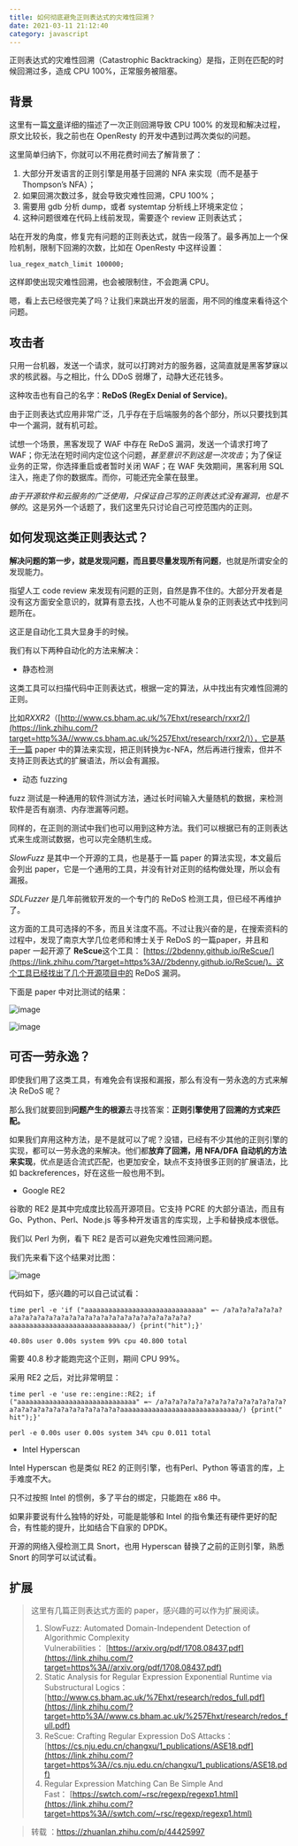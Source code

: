 ```yaml
---
title: 如何彻底避免正则表达式的灾难性回溯？
date: 2021-03-11 21:12:40
category: javascript
---
```


正则表达式的灾难性回溯（Catastrophic Backtracking）是指，正则在匹配的时候回溯过多，造成 CPU 100%，正常服务被阻塞。

## 背景

这里有一篇[文章](https://zhuanlan.zhihu.com/p/38229530)详细的描述了一次正则回溯导致 CPU 100% 的发现和解决过程，原文比较长，我之前也在 OpenResty 的开发中遇到过两次类似的问题。

这里简单归纳下，你就可以不用花费时间去了解背景了：

1.  大部分开发语言的正则引擎是用基于回溯的 NFA 来实现（而不是基于 Thompson’s NFA）；
2.  如果回溯次数过多，就会导致灾难性回溯，CPU 100%；
3.  需要用 gdb 分析 dump，或者 systemtap 分析线上环境来定位；
4.  这种问题很难在代码上线前发现，需要逐个 review 正则表达式；

站在开发的角度，修复完有问题的正则表达式，就告一段落了。最多再加上一个保险机制，限制下回溯的次数，比如在 OpenResty 中这样设置：

`lua_regex_match_limit 100000;`

这样即使出现灾难性回溯，也会被限制住，不会跑满 CPU。

嗯，看上去已经很完美了吗？让我们来跳出开发的层面，用不同的维度来看待这个问题。

## 攻击者

只用一台机器，发送一个请求，就可以打跨对方的服务器，这简直就是黑客梦寐以求的核武器。与之相比，什么 DDoS 弱爆了，动静大还花钱多。

这种攻击也有自己的名字：**ReDoS (RegEx Denial of Service)**。

由于正则表达式应用非常广泛，几乎存在于后端服务的各个部分，所以只要找到其中一个漏洞，就有机可趁。

试想一个场景，黑客发现了 WAF 中存在 ReDoS 漏洞，发送一个请求打垮了 WAF；你无法在短时间内定位这个问题，*甚至意识不到这是一次攻击*；为了保证业务的正常，你选择重启或者暂时关闭 WAF；在 WAF 失效期间，黑客利用 SQL 注入，拖走了你的数据库。而你，可能还完全蒙在鼓里。

*由于开源软件和云服务的广泛使用，只保证自己写的正则表达式没有漏洞，也是不够的*。这是另外一个话题了，我们这里先只讨论自己可控范围内的正则。

## 如何发现这类正则表达式？

**解决问题的第一步，就是发现问题，而且要尽量发现所有问题**，也就是所谓安全的发现能力。

指望人工 code review 来发现有问题的正则，自然是靠不住的。大部分开发者是没有这方面安全意识的，就算有意去找，人也不可能从复杂的正则表达式中找到问题所在。

这正是自动化工具大显身手的时候。

我们有以下两种自动化的方法来解决：

*   静态检测

这类工具可以扫描代码中正则表达式，根据一定的算法，从中找出有灾难性回溯的正则。

比如*RXXR2*（[http://www.cs.bham.ac.uk/%7Ehxt/research/rxxr2/](https://link.zhihu.com/?target=http%3A//www.cs.bham.ac.uk/%257Ehxt/research/rxxr2/)），它是基于一篇 paper 中的算法来实现，把正则转换为ε-NFA，然后再进行搜索，但并不支持正则表达式的扩展语法，所以会有漏报。

*   动态 fuzzing

fuzz 测试是一种通用的软件测试方法，通过长时间输入大量随机的数据，来检测软件是否有崩溃、内存泄漏等问题。

同样的，在正则的测试中我们也可以用到这种方法。我们可以根据已有的正则表达式来生成测试数据，也可以完全随机生成。

*SlowFuzz* 是其中一个开源的工具，也是基于一篇 paper 的算法实现，本文最后会列出 paper，它是一个通用的工具，并没有针对正则的结构做处理，所以会有漏报。

*SDLFuzzer* 是几年前微软开发的一个专门的 ReDoS 检测工具，但已经不再维护了。

这方面的工具可选择的不多，而且关注度不高。不过让我兴奋的是，在搜索资料的过程中，发现了南京大学几位老师和博士关于 ReDoS 的一篇paper，并且和 paper 一起开源了 **ReScue**这个工具： [https://2bdenny.github.io/ReScue/](https://link.zhihu.com/?target=https%3A//2bdenny.github.io/ReScue/)。这个工具已经找出了几个开源项目中的 ReDoS 漏洞。

下面是 paper 中对比测试的结果：

![image](https://upload-images.jianshu.io/upload_images/10024246-f0fcc9c46059705d.jpg?imageMogr2/auto-orient/strip%7CimageView2/2/w/1240)

![image](https://upload-images.jianshu.io/upload_images/10024246-32003a30f700d785.jpg?imageMogr2/auto-orient/strip%7CimageView2/2/w/1240)

## 可否一劳永逸？

即使我们用了这类工具，有难免会有误报和漏报，那么有没有一劳永逸的方式来解决 ReDoS 呢？

那么我们就要回到**问题产生的根源**去寻找答案：**正则引擎使用了回溯的方式来匹配。**

如果我们弃用这种方法，是不是就可以了呢？没错，已经有不少其他的正则引擎的实现，都可以一劳永逸的来解决。他们都**放弃了回溯，用 NFA/DFA 自动机的方法来实现**，优点是适合流式匹配，也更加安全，缺点不支持很多正则的扩展语法，比如 backreferences，好在这些一般也用不到。

*   Google RE2

谷歌的 RE2 是其中完成度比较高开源项目。它支持 PCRE 的大部分语法，而且有 Go、Python、Perl、Node.js 等多种开发语言的库实现，上手和替换成本很低。

我们以 Perl 为例，看下 RE2 是否可以避免灾难性回溯问题。

我们先来看下这个结果对比图：

![image](https://upload-images.jianshu.io/upload_images/10024246-15ea93dc35cd94c5.jpg?imageMogr2/auto-orient/strip%7CimageView2/2/w/1240)

代码如下，感兴趣的可以自己试试看：

```
time perl -e 'if ("aaaaaaaaaaaaaaaaaaaaaaaaaaaaaa" =~ /a?a?a?a?a?a?a?a?a?a?a?a?a?a?a?a?a?a?a?a?a?a?a?a?a?a?a?a?a?a?aaaaaaaaaaaaaaaaaaaaaaaaaaaaaa/) {print("hit");}'
```

`40.80s user 0.00s system 99% cpu 40.800 total`

需要 40.8 秒才能跑完这个正则，期间 CPU 99%。

采用 RE2 之后，对比非常明显：

```
time perl -e 'use re::engine::RE2; if ("aaaaaaaaaaaaaaaaaaaaaaaaaaaaaa" =~ /a?a?a?a?a?a?a?a?a?a?a?a?a?a?a?a?a?a?a?a?a?a?a?a?a?a?a?a?a?a?aaaaaaaaaaaaaaaaaaaaaaaaaaaaaa/) {print(" hit");}'
```

`perl -e 0.00s user 0.00s system 34% cpu 0.011 total`

*   Intel Hyperscan

Intel Hyperscan 也是类似 RE2 的正则引擎，也有Perl、Python 等语言的库，上手难度不大。

只不过按照 Intel 的惯例，多了平台的绑定，只能跑在 x86 中。

如果非要说有什么独特的好处，可能是能够和 Intel 的指令集还有硬件更好的配合，有性能的提升，比如结合下自家的 DPDK。

开源的网络入侵检测工具 Snort，也用 Hyperscan 替换了之前的正则引擎，熟悉 Snort 的同学可以试试看。

## 扩展

>这里有几篇正则表达式方面的 paper，感兴趣的可以作为扩展阅读。
>1.  SlowFuzz: Automated Domain-Independent Detection of Algorithmic Complexity Vulnerabilities： [https://arxiv.org/pdf/1708.08437.pdf](https://link.zhihu.com/?target=https%3A//arxiv.org/pdf/1708.08437.pdf)
>2.  Static Analysis for Regular Expression Exponential Runtime via Substructural Logics：[http://www.cs.bham.ac.uk/%7Ehxt/research/redos_full.pdf](https://link.zhihu.com/?target=http%3A//www.cs.bham.ac.uk/%257Ehxt/research/redos_full.pdf)
>3.  ReScue: Crafting Regular Expression DoS Attacks：[https://cs.nju.edu.cn/changxu/1_publications/ASE18.pdf](https://link.zhihu.com/?target=https%3A//cs.nju.edu.cn/changxu/1_publications/ASE18.pdf)
>4.  Regular Expression Matching Can Be Simple And Fast： [https://swtch.com/~rsc/regexp/regexp1.html](https://link.zhihu.com/?target=https%3A//swtch.com/~rsc/regexp/regexp1.html)

>转载 ：https://zhuanlan.zhihu.com/p/44425997
